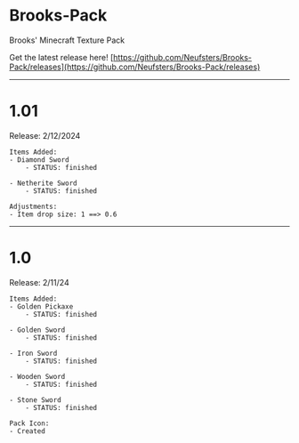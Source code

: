 # Brooks-Pack
Brooks' Minecraft Texture Pack

Get the latest release here! [https://github.com/Neufsters/Brooks-Pack/releases](https://github.com/Neufsters/Brooks-Pack/releases)

<hr>

# 1.01

Release: 2/12/2024
```
Items Added:
- Diamond Sword
	- STATUS: finished

- Netherite Sword
	- STATUS: finished

Adjustments:
- Item drop size: 1 ==> 0.6
```
<hr>

# 1.0 

Release: 2/11/24
```
Items Added:
- Golden Pickaxe
	- STATUS: finished

- Golden Sword
	- STATUS: finished

- Iron Sword
	- STATUS: finished

- Wooden Sword
	- STATUS: finished

- Stone Sword
	- STATUS: finished

Pack Icon:
- Created
```
